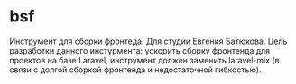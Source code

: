 # bsf

Инструмент для сборки фронтеда. Для студии Евгения Батюкова. Цель разработки данного инстурмента: ускорить сборку фронтенда для проектов на базе Laravel, 
инструмент должен заменить laravel-mix (в связи с долгой сборкой фронтенда и недостаточной гибкостью). 
